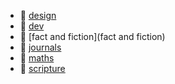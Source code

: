 * 📂 [design](design)
* 📂 [dev](dev)
* 📂 [fact and fiction](fact and fiction)
* 📂 [journals](journals)
* 📂 [maths](maths)
* 📂 [scripture](scripture)
